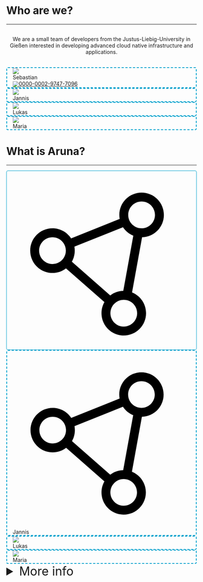# Who are we?

---

<div class="font-xlarge" style="text-align: center; padding: 1rem 0 2rem 0;">
  We are a small team of developers from the Justus-Liebig-University in Gießen interested in developing advanced cloud native infrastructure and applications. 
</div>

<div class="flex flex-row gap-x-2 m-t-2">
  <div class="flex flex-col flex-25" style="padding: 0 15px; border: 2px dashed #00a0cc; border-radius: 4px;">
    <div class="flex justify-center m-y-4">
      <img src="../assets/images/team/sebastian.png"/>
    </div>
    <div class="flex justify-center font-xxlarge p-4">Sebastian</div>
    <a class="font-xlarge" href="https://orcid.org/0000-0002-9747-7096"><img style="display: inline-block; vertical-align:middle;" src="../assets/images/icons/orcid_s.png"/>0000-0002-9747-7096</a>
  </div>

  <div class="flex flex-col flex-25" style="padding: 0 15px; border: 2px dashed #00a0cc; border-radius: 4px;">
    <div class="flex justify-center m-y-4">
      <img src="../assets/images/team/jannis.png"/>
    </div>
    <div class="flex justify-center font-xxlarge p-4">Jannis</div>
  </div>
  <div class="flex flex-col flex-25" style="padding: 0 15px; border: 2px dashed #00a0cc; border-radius: 4px">
    <div class="flex justify-center m-y-4">
      <img src="../assets/images/team/lukas.png"/>
    </div>
    <div class="flex justify-center font-xxlarge p-4">Lukas</div>
  </div>

  <div class="flex flex-col flex-25" style="padding: 0 15px; border: 2px dashed #00a0cc; border-radius: 4px">
    <div class="flex justify-center m-y-4">
      <img src="../assets/images/team/maria.png"/>
    </div>
    <div class="flex justify-center font-xxlarge p-4">Maria</div>
  </div>
</div>

# What is Aruna?

---

<div class="flex flex-row gap-x-2 m-t-2">
  <div class="flex flex-col flex-25" style="padding: 0 15px; border: 1px solid #00a0cc; border-radius: 4px">
    <div class="m-y-4">
      <svg style="position: relative; top: 10px; font-size: medium" class="svg-highlight" xmlns="http://www.w3.org/2000/svg" viewBox="0 0 640 640"><path d="M440.2 185.7L440.2 185.7C447.2 189.7 455.4 192 464 192C466.6 192 469.2 191.8 471.6 191.4L471.6 191.4C494.5 187.7 512 167.9 512 144C512 117.5 490.5 96 464 96C437.5 96 416 117.5 416 144C416 144.7 416 145.3 416 146L416 146C416.5 157.4 420.9 167.7 427.9 175.7L427.9 175.7C431.4 179.7 435.5 183.1 440.1 185.7zM434.3 218.3C419.1 212.2 406.1 201.5 397.2 188L222.7 257.7C223.5 262.3 224 267.1 224 272C224 286.4 220.2 299.9 213.5 311.6L351.5 432.4C364.5 422.5 380.7 416.4 398.2 416.1L434.2 218.4zM429.8 421.7C459.2 433.5 480 462.3 480 496C480 540.2 444.2 576 400 576C355.8 576 320 540.2 320 496C320 481.6 323.8 468.1 330.5 456.4L192.5 335.6C179 345.9 162.2 352 144 352C99.8 352 64 316.2 64 272C64 227.8 99.8 192 144 192C171.9 192 196.5 206.3 210.8 228L385.3 158.3C384.5 153.7 384 148.9 384 144C384 99.8 419.8 64 464 64C508.2 64 544 99.8 544 144C544 187.6 509.1 223.1 465.7 224L429.7 421.7zM183.8 298.8C184.5 297.8 185.1 296.8 185.7 295.7C189.7 288.7 192 280.6 192 271.9C192 245.4 170.5 223.9 144 223.9C117.5 223.9 96 245.4 96 271.9C96 298.4 117.5 319.9 144 319.9C152.5 319.9 160.6 317.7 167.5 313.7L167.5 313.7C174 310 179.6 304.9 183.8 298.7zM355.4 478.2C353.2 483.7 352 489.7 352 496C352 522.5 373.5 544 400 544C426.5 544 448 522.5 448 496C448 469.5 426.5 448 400 448C386 448 373.4 454 364.7 463.5C362 466.4 359.7 469.6 357.8 473.1C356.9 474.7 356.1 476.5 355.4 478.2L355.4 478.2z"/></svg>
    </div>
  </div>

  <div class="flex flex-col flex-25" style="padding: 0 15px; border: 2px dashed #00a0cc; border-radius: 4px">
    <div class="m-y-4">
      <svg style="position: relative; top: 10px" class="svg-highlight" xmlns="http://www.w3.org/2000/svg" viewBox="0 0 640 640"><path d="M440.2 185.7L440.2 185.7C447.2 189.7 455.4 192 464 192C466.6 192 469.2 191.8 471.6 191.4L471.6 191.4C494.5 187.7 512 167.9 512 144C512 117.5 490.5 96 464 96C437.5 96 416 117.5 416 144C416 144.7 416 145.3 416 146L416 146C416.5 157.4 420.9 167.7 427.9 175.7L427.9 175.7C431.4 179.7 435.5 183.1 440.1 185.7zM434.3 218.3C419.1 212.2 406.1 201.5 397.2 188L222.7 257.7C223.5 262.3 224 267.1 224 272C224 286.4 220.2 299.9 213.5 311.6L351.5 432.4C364.5 422.5 380.7 416.4 398.2 416.1L434.2 218.4zM429.8 421.7C459.2 433.5 480 462.3 480 496C480 540.2 444.2 576 400 576C355.8 576 320 540.2 320 496C320 481.6 323.8 468.1 330.5 456.4L192.5 335.6C179 345.9 162.2 352 144 352C99.8 352 64 316.2 64 272C64 227.8 99.8 192 144 192C171.9 192 196.5 206.3 210.8 228L385.3 158.3C384.5 153.7 384 148.9 384 144C384 99.8 419.8 64 464 64C508.2 64 544 99.8 544 144C544 187.6 509.1 223.1 465.7 224L429.7 421.7zM183.8 298.8C184.5 297.8 185.1 296.8 185.7 295.7C189.7 288.7 192 280.6 192 271.9C192 245.4 170.5 223.9 144 223.9C117.5 223.9 96 245.4 96 271.9C96 298.4 117.5 319.9 144 319.9C152.5 319.9 160.6 317.7 167.5 313.7L167.5 313.7C174 310 179.6 304.9 183.8 298.7zM355.4 478.2C353.2 483.7 352 489.7 352 496C352 522.5 373.5 544 400 544C426.5 544 448 522.5 448 496C448 469.5 426.5 448 400 448C386 448 373.4 454 364.7 463.5C362 466.4 359.7 469.6 357.8 473.1C356.9 474.7 356.1 476.5 355.4 478.2L355.4 478.2z"/></svg>
    </div>
    <div class="flex justify-center font-xxlarge p-4">Jannis</div>
  </div>
  <div class="flex flex-col flex-25" style="padding: 0 15px; border: 2px dashed #00a0cc; border-radius: 4px">
    <div class="flex justify-center m-y-4">
      <img src="../assets/images/team/lukas.png"/>
    </div>
    <div class="flex justify-center font-xxlarge p-4">Lukas</div>
  </div>

  <div class="flex flex-col flex-25" style="padding: 0 15px; border: 2px dashed #00a0cc; border-radius: 4px">
    <div class="flex justify-center m-y-4">
      <img src="../assets/images/team/maria.png"/>
    </div>
    <div class="flex justify-center font-xxlarge p-4">Maria</div>
  </div>
</div>


<details>
  <summary class="highlight font-bold" style="font-size:xx-large; margin-bottom: 10px; ">More info</summary>

  <div class="flex flex-col font-xlarge" style="padding: 0 15px; border: 2px dashed #00a0cc; border-radius: 4px">
  Aruna v3 is a fully federated, cloud-native data orchestration system designed to transform research data landscape into a unified ecosystem. It enables autonomous nodes to manage their own storage and compute resources while participating in a distributed network. Logical compartmentalization is achieved through Realms and Groups, allowing flexible policy enforcement and user management. The system leverages peer-to-peer communication, CRDTs, and metadata standards like RO-Crate for robust data sharing and synchronization. Aruna v3 empowers participants with sovereign control over their data and infrastructure, supporting scalable and independent collaboration.
  
  Aruna is a flexible and generalizable approach to the base data orchestration layer that can be adapted to any data management solution in any domain. The federation-first approach eliminates the need for central coordination, avoids vendor lock-in, and provides no single point of failure. Participating Nodes (Organizations, institutions, working groups, individuals) maintain full control over their data while participating in the broader research ecosystem, utilizing peer-to-peer network technologies for resource discovery across organizational boundaries.
  
  ---
  
  Aruna v3 is a fully federated, cloud-native data orchestration system that transforms research data management by allowing autonomous nodes—deployed and controlled by participants themselves—to manage their own storage and compute resources while participating in a distributed network. The system eliminates central coordination requirements and vendor lock-in through its federation-first architecture, which uses peer-to-peer communication, CRDTs (Conflict-free Replicated Data Types), and standardized metadata formats like RO-Crate for robust data sharing and synchronization across organizational boundaries. Logical organization happens through Realms and Groups, providing flexible policy enforcement and user management while maintaining data sovereignty for each participating node. This approach creates a resilient ecosystem with no single point of failure, where organizations, institutions, working groups, and individuals retain full control over their data and infrastructure. The flexible, domain-agnostic design makes Aruna v3 work with any data management solution across diverse research fields, supporting scalable and independent collaboration within a unified research data ecosystem.
  </div>
</details>
